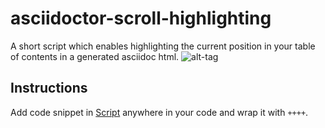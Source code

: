 # asciidoctor-scroll-highlighting
A short script which enables highlighting the current position in your table of contents in a generated asciidoc html.
![alt-tag](https://delsner.github.io/ScrollingBehavior.gif)

## Instructions
Add code snippet in [Script](script.html) anywhere in your code and wrap it with `++++`.


